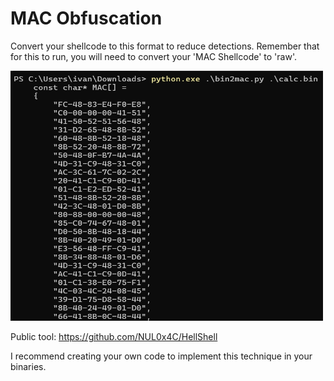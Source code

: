 # MAC Obfuscation

Convert your shellcode to this format to reduce detections.
Remember that for this to run, you will need to convert your 'MAC Shellcode' to 'raw'.

<img src="images/mac.png" width="500px" height="400px">

Public tool:
https://github.com/NUL0x4C/HellShell

I recommend creating your own code to implement this technique in your binaries.
